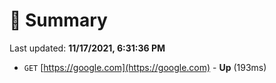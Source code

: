 # 📖 Summary
Last updated: **11/17/2021, 6:31:36 PM**

- `GET` [https://google.com](https://google.com) - **Up** (193ms)
